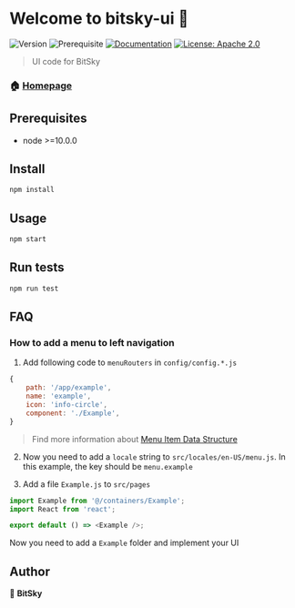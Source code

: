 # Welcome to bitsky-ui 👋

![Version](https://img.shields.io/badge/version-0.1.0-blue.svg?cacheSeconds=2592000) ![Prerequisite](https://img.shields.io/badge/node-%3E%3D10.0.0-blue.svg) [![Documentation](https://img.shields.io/badge/documentation-yes-brightgreen.svg)](https://docs.bitsky.ai) [![License: Apache 2.0](https://img.shields.io/badge/license-Apache%202-yellow)](#)

> UI code for BitSky

### 🏠 [Homepage](https://www.bitsky.ai)

## Prerequisites

- node >=10.0.0

## Install

```sh
npm install
```

## Usage

```sh
npm start
```

## Run tests

```sh
npm run test
```

## FAQ

### How to add a menu to left navigation

1. Add following code to `menuRouters` in `config/config.*.js`

```js
{
    path: '/app/example',
    name: 'example',
    icon: 'info-circle',
    component: './Example',
}
```

> Find more information about [Menu Item Data Structure](https://prolayout.ant.design/#menudataitem)

2. Now you need to add a `locale` string to `src/locales/en-US/menu.js`. In this example, the key should be `menu.example`

3. Add a file `Example.js` to `src/pages`

```js
import Example from '@/containers/Example';
import React from 'react';

export default () => <Example />;
```

Now you need to add a `Example` folder and implement your UI

## Author

👤 **BitSky**
